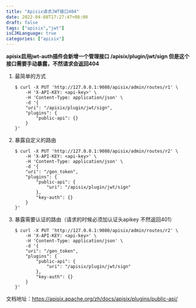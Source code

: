 ```yaml
---
title: "Apisix请求JWT接口404"
date: 2022-04-08T17:27:47+08:00
draft: false
tags: ["apisix","jwt"]
isCJKLanguage: true
categories: ["apisix"]
---
```


**apisix启用jwt-auth插件会新增一个管理接口 /apisix/plugin/jwt/sign 但是这个接口需要手动暴露，不然请求会返回404**

1. 最简单的方式

   ```shell
   $ curl -X PUT 'http://127.0.0.1:9080/apisix/admin/routes/r1' \
       -H 'X-API-KEY: <api-key>' \
       -H 'Content-Type: application/json' \
       -d '{
       "uri": "/apisix/plugin/jwt/sign",
       "plugins": {
           "public-api": {}
       }
   }'
   ```

2. 暴露自定义的路由

   ```shell
   $ curl -X PUT 'http://127.0.0.1:9080/apisix/admin/routes/r2' \
       -H 'X-API-KEY: <api-key>' \
       -H 'Content-Type: application/json' \
       -d '{
       "uri": "/gen_token",
       "plugins": {
           "public-api": {
               "uri": "/apisix/plugin/jwt/sign"
           },
           "key-auth": {}
       }
   }'
   ```

3. 暴露需要认证的路由（请求的时候必须加认证头apikey 不然返回401）

   ```shell
   $ curl -X PUT 'http://127.0.0.1:9080/apisix/admin/routes/r2' \
       -H 'X-API-KEY: <api-key>' \
       -H 'Content-Type: application/json' \
       -d '{
       "uri": "/gen_token",
       "plugins": {
           "public-api": {
               "uri": "/apisix/plugin/jwt/sign"
           },
           "key-auth": {}
       }
   }'
   ```

   

文档地址：https://apisix.apache.org/zh/docs/apisix/plugins/public-api/

